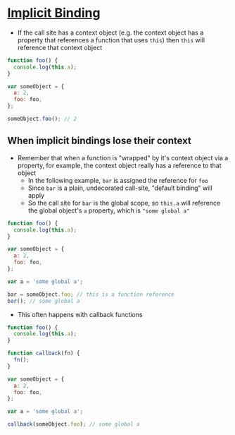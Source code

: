 # [Implicit Binding](https://github.com/getify/You-Dont-Know-JS/blob/master/this%20%26%20object%20prototypes/ch2.md#implicit-binding)

* If the call site has a context object (e.g. the context object has a property that references a function that uses `this`) then `this` will reference that context object

```javascript
function foo() {
  console.log(this.a);
}

var someObject = {
  a: 2,
  foo: foo,
};

someObject.foo(); // 2
```

## When implicit bindings lose their context

* Remember that when a function is "wrapped" by it's context object via a property, for example, the context object really has a reference to that object
  * In the following example, `bar` is assigned the reference for `foo`
  * Since `bar` is a plain, undecorated call-site, "default binding" will apply
  * So the call site for `bar` is the global scope, so `this.a` will reference the global object's `a` property, which is `"some global a"`

```javascript
function foo() {
  console.log(this.a);
}

var someObject = {
  a: 2,
  foo: foo,
};

var a = 'some global a';

bar = someObject.foo; // this is a function reference
bar(); // some global a
```

* This often happens with callback functions

```javascript
function foo() {
  console.log(this.a);
}

function callback(fn) {
  fn();
}

var someObject = {
  a: 2,
  foo: foo,
};

var a = 'some global a';

callback(someObject.foo); // some global a
```

